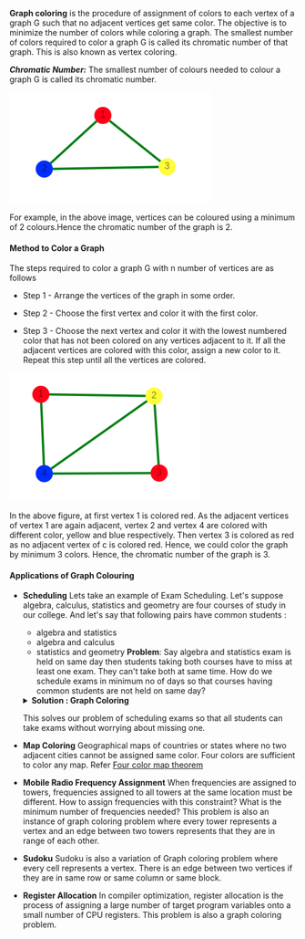 
**Graph coloring** is the procedure of assignment of colors to each vertex of a graph G such that no adjacent vertices get same color. The objective is to minimize the number of colors while coloring a graph. The smallest number of colors required to color a graph G is called its chromatic number of that graph.
This is also known as vertex coloring.

***Chromatic Number:*** 
The smallest number of colours needed to colour a graph G is called its chromatic number.

![Example](images/ex2.png)

For example, in the above image, vertices can be coloured using a minimum of 2 colours.Hence the chromatic number of the graph is 2.

#### Method to Color a Graph

The steps required to color a graph G with n number of vertices are as follows

- Step 1 - Arrange the vertices of the graph in some order.

- Step 2 - Choose the first vertex and color it with the first color.

- Step 3 - Choose the next vertex and color it with the lowest numbered color that has not been colored on any vertices adjacent to it. If all the adjacent vertices are colored with this color, assign a new color to it. Repeat this step until all the vertices are colored.

![Example](images/ex4.png)

In the above figure, at first vertex 1 is colored red. As the adjacent vertices of vertex 1 are again adjacent, vertex 2 and vertex 4 are colored with different color, yellow and blue respectively. Then vertex 3 is colored as red as no adjacent vertex of c is colored red. Hence, we could color the graph by minimum 3 colors. Hence, the chromatic number of the graph is 3.

#### Applications of Graph Colouring

- **Scheduling**
    Lets take an example of Exam Scheduling. Let's suppose algebra, calculus, statistics and geometry are four courses of study in our college. And let's say that following pairs have common students :

    - algebra and statistics
    - algebra and calculus
    - statistics and geometry
    **Problem**: Say algebra and statistics exam is held on same day then students taking both courses have to miss at least one exam. They can't take both at same time. How do we schedule exams in minimum no of days so that courses having common students are not held on same day?

    <details>
    <summary>
    <strong>Solution : Graph Coloring</strong>
    </summary>
    First draw a graph with courses as vertex and they are connected by edges if they have common students. Second color the graph such that no two adjacent vertices are assigned the same color as shown below

    ![Scheduling](images/scheduling.png)

    Look at the above graph. It solves our problem. We can conduct exam of courses on same day if they have same color. So ,

    **DAY 1 :** ***Algebra and geometry***
    **DAY 2 :** ***Statistics and Calculus***
    </details>

    This solves our problem of scheduling exams so that all students can take exams without worrying about missing one.


- **Map Coloring** 
 Geographical maps of countries or states where no two adjacent cities cannot be assigned same color. Four colors are sufficient to color any map. Refer [Four color map theorem](https://en.wikipedia.org/wiki/Four_color_theorem)


- **Mobile Radio Frequency Assignment**
When frequencies are assigned to towers, frequencies assigned to all towers at the same location must be different. How to assign frequencies with this constraint? What is the minimum number of frequencies needed? This problem is also an instance of graph coloring problem where every tower represents a vertex and an edge between two towers represents that they are in range of each other.

- **Sudoku** 
Sudoku is also a variation of Graph coloring problem where every cell represents a vertex. There is an edge between two vertices if they are in same row or same column or same block.

- **Register Allocation**
In compiler optimization, register allocation is the process of assigning a large number of target program variables onto a small number of CPU registers. This problem is also a graph coloring problem. 

